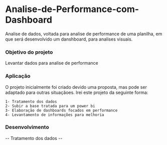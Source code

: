 # Analise-de-Performance-com-Dashboard
Analise de dados, voltada para analise de performance de uma planilha, em que será desenvolvido um danshboard, para analises visuais.

### Objetivo do projeto
Levantar dados para analise de performance

### Aplicação
O projeto inicialmente foi criado devido uma proposta, mas pode ser adaptado para outras situaçãoes. Irei este projeto da seguinte forma:

```
1- Tratamento dos dados
2- Subir a base tratada para um power bi
3- Elaboração de dashboards focados em performance
4- Levantamento de informações para melhoria
```

### Desenvolvimento

-- Tratamento dos dados --

